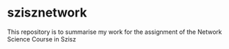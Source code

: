 # szisznetwork
This repository is to summarise my work for the assignment of the Network Science Course in Szisz
